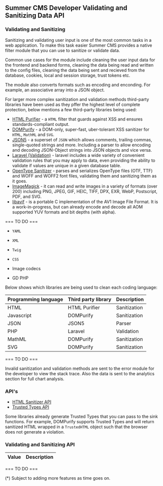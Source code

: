 ## Summer CMS Developer Validating and Sanitizing Data API

### Validating and Sanitizing

Sanitizing and validating user input is one of the most common tasks in a web application. To make this task easier Summer CMS provides a native filter module that you can use to sanitize or validate data.

Common use cases for the module include cleaning the user input data for the frontend and backend forms, cleaning the data being read and written to the config files, cleaning the data being sent and recieved from the database, cookies, local and session storage, trust tokens etc.

The module also converts formats such as encoding and enconding. For example, an associative array into a JSON object.

For larger more complex sanitization and validation methods third-party libraries have been used as they pffer the highest level of complete protection, below mentions a few third-party libraries being used:

 - [HTML Purifier](http://htmlpurifier.org/) - a `HTML` filter that guards against XSS and ensures standards-compliant output.
 - [DOMPurify](https://github.com/cure53/DOMPurify) - a DOM-only, super-fast, uber-tolerant XSS sanitizer for `HTML`, `MathML` and `SVG`.
 - [JSON5](https://github.com/json5/json5) - a superset of `JSON` which allows comments, trailing commas, single-quoted strings and more. Including a parser to allow encoding and decoding JSON-Object strings into JSON objects and vice versa.
- [Laravel (Validation)](https://laravel.com/docs/master/validation) - laravel includes a wide variety of convenient validation rules that you may apply to data, even providing the ability to validate if values are unique in a given database table.
- [OpenType Sanitizer](https://github.com/khaledhosny/ots) - parses and serializes OpenType files (OTF, TTF) and WOFF and WOFF2 font files, validating them and sanitizing them as it goes.
- [ImageMagick](https://github.com/ImageMagick/ImageMagick) - it can read and write images in a variety of formats (over 200) including PNG, JPEG, GIF, HEIC, TIFF, DPX, EXR, WebP, Postscript, PDF, and SVG.
- [libavif](https://github.com/AOMediaCodec/libavif) - is a portable C implementation of the AV1 Image File Format. It is a work-in-progress, but can already encode and decode all AOM supported YUV formats and bit depths (with alpha).


=== TO DO ===

- `YAML`
- `XML`
- `Twig`
- `CSS`

- Image codecs
- GD PHP

Below shows which libraries are being used to clean each coding language:

Programming language | Third party library | Description
---|---|---
HTML | HTML Purifier | Sanitization
Javascript | DOMPurify | Sanitization
JSON | JSON5 | Parser
PHP | Laravel | Validation
MathML | DOMPurify | Sanitization
SVG | DOMPurify | Sanitization



=== TO DO ===

Invalid sanitization and validation methods are sent to the error module for the developer to view the stack trace. Also the data is sent to the analytics section for full chart analysis.

### API's

- [HTML Sanitizer API](https://wicg.github.io/sanitizer-api/)
- [Trusted Types API](https://w3c.github.io/webappsec-trusted-types/dist/spec/)

Some libraries already generate Trusted Types that you can pass to the sink functions. For example, DOMPurify supports Trusted Types and will return sanitized HTML wrapped in a `TrustedHTML` object such that the browser does not generate a violation.

### Validating and Sanitizing API

Value | Description
---|---

=== TO DO ===

(*) Subject to adding more features as time goes on.
